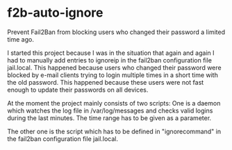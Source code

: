 # f2b-auto-ignore
Prevent Fail2Ban from blocking users who changed their password a limited time ago.

I started this project because I was in the situation that again and again I had to manually add entries to ignoreip in the fail2ban configuration file jail.local.
This happened because users who changed their password were blocked by e-mail clients trying to login multiple times in a short time with the old password.
This happened because these users were not fast enough to update their passwords on all devices.

At the moment the project mainly consists of two scripts:
One is a daemon which watches the log file in /var/log/messages and checks valid logins during the last minutes. The time range has to be given as a parameter.

The other one is the script which has to be defined in "ignorecommand" in the fail2ban configuration file jail.local.


